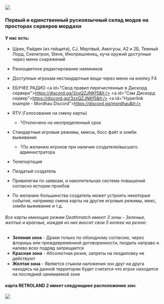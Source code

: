 ![](https://cdn.discordapp.com/attachments/968942076823744602/1150120156551467038/Sershograd.png)
### Первый и единственный рускоязычный склад модов на просторах серверов мордахи
#### У нас есть:
 - Шрек, Райден (из гейщита), CJ, Мертвый, Амогусы, А2 и 2Б, Темный Лорд, Скелетрон, Steve, Инопрешленец, куча оружий доступные через меню снаряжений
 - Разноцветное редактирование наемников
 - Доступные игрокам нестандартные вещи через меню на кнопку F4
 - ЕБУЧЕЕ РАДИО
&lt;a id="Свод правил перечисленные в Дискорд сервере">https://discord.gg/3zxQZJNKf5&lt;/>
&lt;a id="Сам Дискорд сервер">https://discord.gg/3zxQZJNKf5&lt;/>
&lt;a id="Hyperlink example - Mordhau Discord">https://discord.gg/mordhau&lt;/>

 - RTV (Голосование на смену карты) 
   - ╰Отключено на неопределенный срок
 - Стандартные игровые режимы, миксы, босс файт и зомби выживание
   - ╰По желанию игроков при наличии создателя/высшего администратора
 - Телепортация
 - Пиздатый создатель
 - Привилегии по заявкам, и накопительная система повышений согласно истории проебов
 - По желанию большинства создатель может устроить некоторые события, например смена карты на другие игровые режимы, микс, зомби выживание и т.д.

###### Все карты имеющие режим Deathmatch имеют 3 зоны - Зеленые, желтые и красные, каждая из них вносит свои 5 копеек на резню:
 - **Зеленая зона** - Драки только по обоюдному согласию, через флоришь или преждевременной договоренности, пиздить направо и налево всех подряд запрещается
 - **Красная зона** - Абсолютная резня, запреты на пиздиловку не действуют 
 - **Желтая зона** - Является стыком наложения зон друг на друга находясь на данной территории будет считатся что игрок находится на последней занимаемой зоне
#### **карта RETROLAND 2 имеет следующиее расположение зон:**
![](https://cdn.discordapp.com/attachments/968870324710019092/1150172394221215754/retroland_ffaduel_transparent.png)

